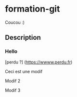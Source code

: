 # formation-git
Coucou :)

## Description
### Hello
[perdu ?] (https://wwww.perdu.fr)

Ceci est une modif

Modif 2


Modif 3
